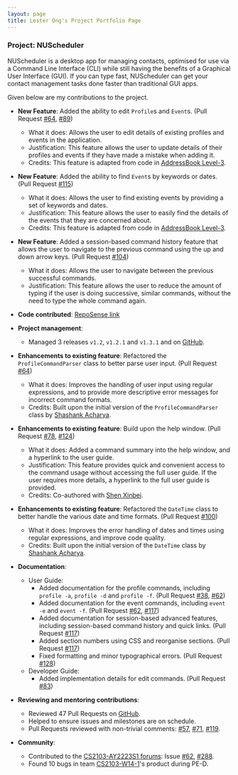 ```yaml
---
layout: page
title: Lester Ong's Project Portfolio Page
---
```


### Project: NUScheduler

NUScheduler is a desktop app for managing contacts, optimised for use via a Command Line Interface (CLI) while still having the benefits of a Graphical User Interface (GUI). If you can type fast, NUScheduler can get your contact management tasks done faster than traditional GUI apps.

Given below are my contributions to the project.

* **New Feature**: Added the ability to edit `Profile`s and `Event`s. (Pull Request [#64](https://github.com/AY2223S1-CS2103T-T17-3/tp/pull/64), [#89](https://github.com/AY2223S1-CS2103T-T17-3/tp/pull/89))
  * What it does: Allows the user to edit details of existing profiles and events in the application.
  * Justification: This feature allows the user to update details of their profiles and events if they have made a mistake when adding it.
  * Credits: This feature is adapted from code in [AddressBook Level-3](https://github.com/se-edu/addressbook-level3).

* **New Feature**: Added the ability to find `Event`s by keywords or dates. (Pull Request [#115](https://github.com/AY2223S1-CS2103T-T17-3/tp/pull/115))
  * What it does: Allows the user to find existing events by providing a set of keywords and dates.
  * Justification: This feature allows the user to easily find the details of the events that they are concerned about.
  * Credits: This feature is adapted from code in [AddressBook Level-3](https://github.com/se-edu/addressbook-level3).

* **New Feature**: Added a session-based command history feature that allows the user to navigate to the previous command using the up and down arrow keys. (Pull Request [#104](https://github.com/AY2223S1-CS2103T-T17-3/tp/pull/104))
  * What it does: Allows the user to navigate between the previous successful commands.
  * Justification: This feature allows the user to reduce the amount of typing if the user is doing successive, similar commands, without the need to type the whole command again.

* **Code contributed**: [RepoSense link](https://nus-cs2103-ay2223s1.github.io/tp-dashboard/?search=lesterong&breakdown=true)

* **Project management**:
    * Managed 3 releases `v1.2`, `v1.2.1` and `v1.3.1` and on [GitHub](https://github.com/AY2223S1-CS2103T-T17-3/tp/releases).

* **Enhancements to existing feature**: Refactored the `ProfileCommandParser` class to better parse user input. (Pull Request [#64](https://github.com/AY2223S1-CS2103T-T17-3/tp/pull/64))
    * What it does: Improves the handling of user input using regular expressions, and to provide more descriptive error messages for incorrect command formats.
    * Credits: Built upon the initial version of the `ProfileCommandParser` class by [Shashank Acharya](https://github.com/sheshenk).

* **Enhancements to existing feature**: Build upon the help window. (Pull Request [#78](https://github.com/AY2223S1-CS2103T-T17-3/tp/pull/78), [#124](https://github.com/AY2223S1-CS2103T-T17-3/tp/pull/124))
  * What it does: Added a command summary into the help window, and a hyperlink to the user guide.
  * Justification: This feature provides quick and convenient access to the command usage without accessing the full user guide. If the user requires more details, a hyperlink to the full user guide is provided.
  * Credits: Co-authored with [Shen Xinbei](https://github.com/ichigh0st).

* **Enhancements to existing feature**: Refactored the `DateTime` class to better handle the various date and time formats. (Pull Request [#100](https://github.com/AY2223S1-CS2103T-T17-3/tp/pull/100))
  * What it does: Improves the error handling of dates and times using regular expressions, and improve code quality.
  * Credits: Built upon the initial version of the `DateTime` class by [Shashank Acharya](https://github.com/sheshenk).

* **Documentation**:
    * User Guide:
        * Added documentation for the profile commands, including `profile -a`, `profile -d` and `profile -f`. (Pull Request [#38](https://github.com/AY2223S1-CS2103T-T17-3/tp/pull/38), [#62](https://github.com/AY2223S1-CS2103T-T17-3/tp/pull/62))
        * Added documentation for the event commands, including `event -e` and `event -f`. (Pull Request [#62](https://github.com/AY2223S1-CS2103T-T17-3/tp/pull/62), [#117](https://github.com/AY2223S1-CS2103T-T17-3/tp/pull/117))
        * Added documentation for session-based advanced features, including session-based command history and quick links. (Pull Request [#117](https://github.com/AY2223S1-CS2103T-T17-3/tp/pull/117))
        * Added section numbers using CSS and reorganise sections. (Pull Request [#117](https://github.com/AY2223S1-CS2103T-T17-3/tp/pull/117))
        * Fixed formatting and minor typographical errors. (Pull Request [#128](https://github.com/AY2223S1-CS2103T-T17-3/tp/pull/128))
    * Developer Guide:
        * Added implementation details for edit commands. (Pull Request [#83](https://github.com/AY2223S1-CS2103T-T17-3/tp/pull/83))

* **Reviewing and mentoring contributions**:
  * Reviewed 47 Pull Requests on [GitHub](https://github.com/AY2223S1-CS2103T-T17-3/tp/pulls?q=is%3Apr+commenter%3Alesterong+is%3Aclosed+-author%3Alesterong).
  * Helped to ensure issues and milestones are on schedule.
  * Pull Requests reviewed with non-trivial comments: [#57](https://github.com/AY2223S1-CS2103T-T17-3/tp/pull/57), [#71](https://github.com/AY2223S1-CS2103T-T17-3/tp/pull/71), [#119](https://github.com/AY2223S1-CS2103T-T17-3/tp/pull/119).

* **Community**:
    * Contributed to the [CS2103-AY2223S1 forums](https://github.com/nus-cs2103-AY2223S1/forum): Issue [#62](https://github.com/nus-cs2103-AY2223S1/forum/issues/62), [#288](https://github.com/nus-cs2103-AY2223S1/forum/issues/288).
    * Found 10 bugs in team [CS2103-W14-1](https://github.com/lesterong/ped)'s product during PE-D.

